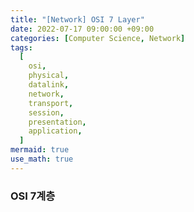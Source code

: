 ```yaml
---
title: "[Network] OSI 7 Layer"
date: 2022-07-17 09:00:00 +09:00
categories: [Computer Science, Network]
tags:
  [
    osi,
    physical,
    datalink,
    network,
    transport,
    session,
    presentation,
    application,
  ]
mermaid: true
use_math: true
---
```


### OSI 7계층
